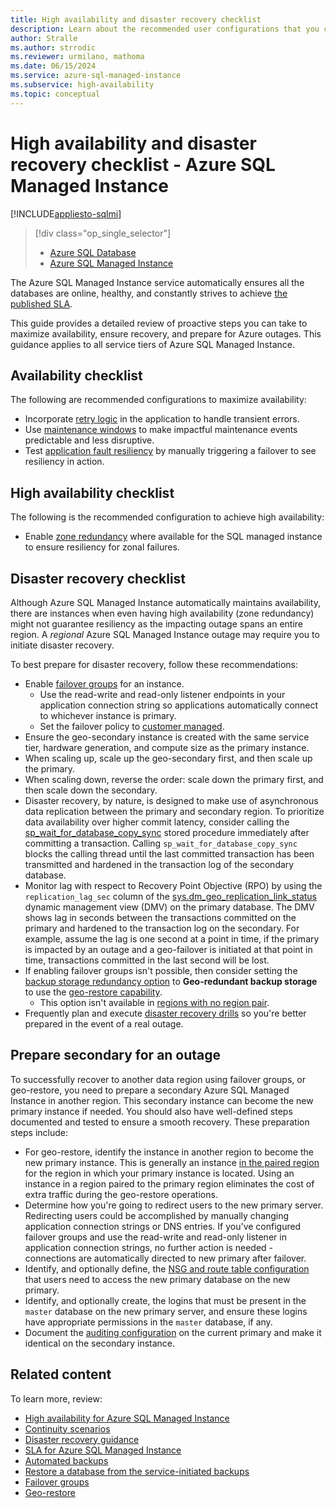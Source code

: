```yaml
---
title: High availability and disaster recovery checklist
description: Learn about the recommended user configurations that you can implement to maximize availability and ensure recovery for Azure SQL Managed Instance.
author: Stralle
ms.author: strrodic
ms.reviewer: urmilano, mathoma
ms.date: 06/15/2024
ms.service: azure-sql-managed-instance
ms.subservice: high-availability
ms.topic: conceptual
---
```

# High availability and disaster recovery checklist - Azure SQL Managed Instance
[!INCLUDE[appliesto-sqlmi](../includes/appliesto-sqlmi.md)]

> [!div class="op_single_selector"]
> * [Azure SQL Database](../database/high-availability-disaster-recovery-checklist.md?view=azuresql-db&preserve-view=true)
> * [Azure SQL Managed Instance](high-availability-disaster-recovery-checklist.md?view=azuresql-mi&preserve-view=true)

The Azure SQL Managed Instance service automatically ensures all the databases are online, healthy, and constantly strives to achieve [the published SLA](https://azure.microsoft.com/support/legal/sla/azure-sql-database/). 

This guide provides a detailed review of proactive steps you can take to maximize availability, ensure recovery, and prepare for Azure outages. This guidance applies to all service tiers of Azure SQL Managed Instance.

## Availability checklist

The following are recommended configurations to maximize availability:

* Incorporate [retry logic](../database/develop-overview.md#resiliency) in the application to handle transient errors.
* Use [maintenance windows](maintenance-window.md) to make impactful maintenance events predictable and less disruptive.
* Test [application fault resiliency](high-availability-sla-local-zone-redundancy.md#testing-application-fault-resiliency) by manually triggering a failover to see resiliency in action.


## High availability checklist

The following is the recommended configuration to achieve high availability:

* Enable [zone redundancy](instance-zone-redundancy-configure.md) where available for the SQL managed instance to ensure resiliency for zonal failures.

## Disaster recovery checklist

Although Azure SQL Managed Instance automatically maintains availability, there are instances when even having high availability (zone redundancy) might not guarantee resiliency as the impacting outage spans an entire region. A _regional_ Azure SQL Managed Instance outage may require you to initiate disaster recovery. 

To best prepare for disaster recovery, follow these recommendations:

* Enable [failover groups](failover-group-sql-mi.md) for an instance. 
    * Use the read-write and read-only listener endpoints in your application connection string so applications automatically connect to whichever instance is primary. 
    * Set the failover policy to [customer managed](failover-group-sql-mi.md#failover-policy).
* Ensure the geo-secondary instance is created with the same service tier, hardware generation, and compute size as the primary instance. 
* When scaling up, scale up the geo-secondary first, and then scale up the primary.
* When scaling down, reverse the order: scale down the primary first, and then scale down the secondary.
* Disaster recovery, by nature, is designed to make use of asynchronous data replication between the primary and secondary region. To prioritize data availability over higher commit latency, consider calling the [sp_wait_for_database_copy_sync](/sql/relational-databases/system-stored-procedures/sp-wait-for-database-copy-sync-transact-sql) stored procedure immediately after committing a transaction. Calling `sp_wait_for_database_copy_sync` blocks the calling thread until the last committed transaction has been transmitted and hardened in the transaction log of the secondary database.
* Monitor lag with respect to Recovery Point Objective (RPO) by using the `replication_lag_sec` column of the [sys.dm_geo_replication_link_status](/sql/relational-databases/system-dynamic-management-views/sys-dm-geo-replication-link-status-azure-sql-database?preserve-view=true&view=azuresqlmi-current) dynamic management view (DMV) on the primary database. The DMV shows lag in seconds between the transactions committed on the primary and hardened to the transaction log on the secondary. For example, assume the lag is one second at a point in time, if the primary is impacted by an outage and a geo-failover is initiated at that point in time, transactions committed in the last second will be lost.
* If enabling failover groups isn't possible, then consider setting the [backup storage redundancy option](automated-backups-change-settings.md?preserve-view=true&view=azuresqldb-current#configure-backup-storage-redundancy) to **Geo-redundant backup storage** to use the [geo-restore capability](recovery-using-backups.md#point-in-time-restore). 
    * This option isn't available in [regions with no region pair](/azure/reliability/cross-region-replication-azure#regions-with-availability-zones-and-no-region-pair). 
* Frequently plan and execute [disaster recovery drills](disaster-recovery-drills.md) so you're better prepared in the event of a real outage.

## Prepare secondary for an outage

To successfully recover to another data region using failover groups, or geo-restore, you need to prepare a secondary Azure SQL Managed Instance in another region. This secondary instance can become the new primary instance if needed. You should also have well-defined steps documented and tested to ensure a smooth recovery. These preparation steps include:

* For geo-restore, identify the instance in another region to become the new primary instance. This is generally an instance [in the paired region](/azure/availability-zones/cross-region-replication-azure) for the region in which your primary instance is located. Using an instance in a region paired to the primary region eliminates the cost of extra traffic during the geo-restore operations.
* Determine how you're going to redirect users to the new primary server. Redirecting users could be accomplished by manually changing application connection strings or DNS entries. If you've configured failover groups and use the read-write and read-only listener in application connection strings, no further action is needed - connections are automatically directed to new primary after failover.
* Identify, and optionally define, the [NSG and route table configuration](connectivity-architecture-overview.md#service-aided-subnet-configuration) that users need to access the new primary database on the new primary.
* Identify, and optionally create, the logins that must be present in the `master` database on the new primary server, and ensure these logins have appropriate permissions in the `master` database, if any. 
* Document the [auditing configuration](auditing-configure.md) on the current primary and make it identical on the secondary instance. 

## Related content

To learn more, review: 

- [High availability for Azure SQL Managed Instance](high-availability-sla-local-zone-redundancy.md)
- [Continuity scenarios](business-continuity-high-availability-disaster-recover-hadr-overview.md)
- [Disaster recovery guidance](disaster-recovery-guidance.md)
- [SLA for Azure SQL Managed Instance](https://azure.microsoft.com/support/legal/sla/azure-sql-sql-managed-instance/)
- [Automated backups](automated-backups-overview.md)
- [Restore a database from the service-initiated backups](recovery-using-backups.md)
- [Failover groups](failover-group-sql-mi.md)
- [Geo-restore](recovery-using-backups.md#point-in-time-restore)

